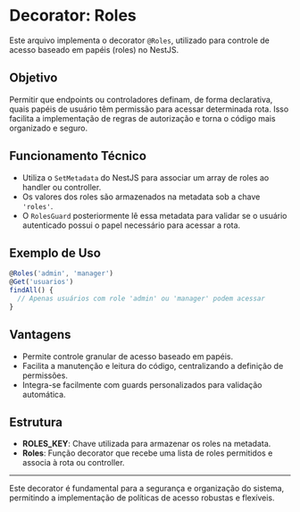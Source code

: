 # Decorator: Roles

Este arquivo implementa o decorator `@Roles`, utilizado para controle de acesso baseado em papéis (roles) no NestJS.

## Objetivo

Permitir que endpoints ou controladores definam, de forma declarativa, quais papéis de usuário têm permissão para acessar determinada rota. Isso facilita a implementação de regras de autorização e torna o código mais organizado e seguro.

## Funcionamento Técnico

- Utiliza o `SetMetadata` do NestJS para associar um array de roles ao handler ou controller.
- Os valores dos roles são armazenados na metadata sob a chave `'roles'`.
- O `RolesGuard` posteriormente lê essa metadata para validar se o usuário autenticado possui o papel necessário para acessar a rota.

## Exemplo de Uso

```typescript
@Roles('admin', 'manager')
@Get('usuarios')
findAll() {
  // Apenas usuários com role 'admin' ou 'manager' podem acessar
}
```

## Vantagens

- Permite controle granular de acesso baseado em papéis.
- Facilita a manutenção e leitura do código, centralizando a definição de permissões.
- Integra-se facilmente com guards personalizados para validação automática.

## Estrutura

- **ROLES_KEY**: Chave utilizada para armazenar os roles na metadata.
- **Roles**: Função decorator que recebe uma lista de roles permitidos e associa à rota ou controller.

---

Este decorator é fundamental para a segurança e organização do sistema, permitindo a implementação de políticas de acesso robustas e flexíveis.